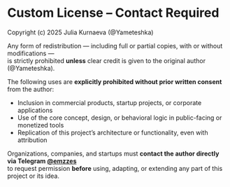 # Custom License – Contact Required

Copyright (c) 2025 Julia Kurnaeva (@Yameteshka)

Any form of redistribution — including full or partial copies, with or without modifications —  
is strictly prohibited **unless** clear credit is given to the original author (@Yameteshka).

The following uses are **explicitly prohibited without prior written consent** from the author:
- Inclusion in commercial products, startup projects, or corporate applications  
- Use of the core concept, design, or behavioral logic in public-facing or monetized tools  
- Replication of this project’s architecture or functionality, even with attribution

Organizations, companies, and startups must **contact the author directly via Telegram [@emzzes](https://t.me/emzzes)**  
to request permission **before** using, adapting, or extending any part of this project or its idea.
